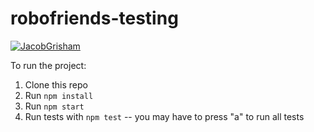 # robofriends-testing

[![JacobGrisham](https://circleci.com/pipelines/github/JacobGrisham/CircleCI.svg?style=svg)](https://app.circleci.com/pipelines/github/JacobGrisham/CircleCI)

To run the project:

1. Clone this repo
2. Run `npm install`
3. Run `npm start`
4. Run tests with `npm test` -- you may have to press "a" to run all tests

